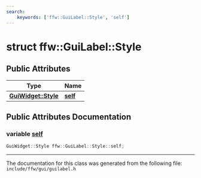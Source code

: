 ```yaml
---
search:
    keywords: ['ffw::GuiLabel::Style', 'self']
---
```


# struct ffw::GuiLabel::Style

## Public Attributes

|Type|Name|
|-----|-----|
|**[GuiWidget::Style](structffw_1_1_gui_widget_1_1_style.md)**|[**self**](structffw_1_1_gui_label_1_1_style.md#1aacf45eb065aa0427ca293ea8045df2b4)|


## Public Attributes Documentation

### variable <a id="1aacf45eb065aa0427ca293ea8045df2b4" href="#1aacf45eb065aa0427ca293ea8045df2b4">self</a>

```cpp
GuiWidget::Style ffw::GuiLabel::Style::self;
```





----------------------------------------
The documentation for this class was generated from the following file: `include/ffw/gui/guilabel.h`
